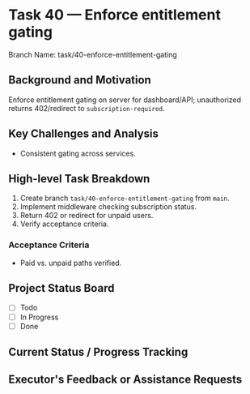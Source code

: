 # Task 40 — Enforce entitlement gating

Branch Name: task/40-enforce-entitlement-gating

## Background and Motivation
Enforce entitlement gating on server for dashboard/API; unauthorized returns 402/redirect to `subscription-required`.

## Key Challenges and Analysis
- Consistent gating across services.

## High-level Task Breakdown
1. Create branch `task/40-enforce-entitlement-gating` from `main`.
2. Implement middleware checking subscription status.
3. Return 402 or redirect for unpaid users.
4. Verify acceptance criteria.

### Acceptance Criteria
- Paid vs. unpaid paths verified.

## Project Status Board
- [ ] Todo
- [ ] In Progress
- [ ] Done

## Current Status / Progress Tracking

## Executor's Feedback or Assistance Requests
